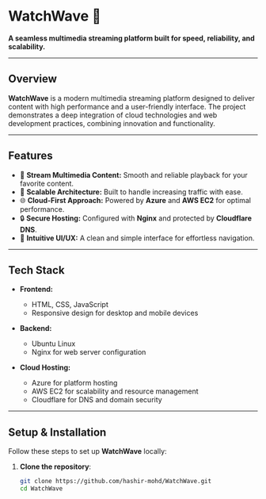 # **WatchWave** 🌊  
**A seamless multimedia streaming platform built for speed, reliability, and scalability.**  

---

## **Overview**  
**WatchWave** is a modern multimedia streaming platform designed to deliver content with high performance and a user-friendly interface. The project demonstrates a deep integration of cloud technologies and web development practices, combining innovation and functionality.  

---

## **Features**  
- 🎥 **Stream Multimedia Content:** Smooth and reliable playback for your favorite content.  
- 🚀 **Scalable Architecture:** Built to handle increasing traffic with ease.  
- 🌐 **Cloud-First Approach:** Powered by **Azure** and **AWS EC2** for optimal performance.  
- 🔒 **Secure Hosting:** Configured with **Nginx** and protected by **Cloudflare DNS**.  
- 🎨 **Intuitive UI/UX:** A clean and simple interface for effortless navigation.  

---

## **Tech Stack**  
- **Frontend:**  
  - HTML, CSS, JavaScript  
  - Responsive design for desktop and mobile devices  

- **Backend:**  
  - Ubuntu Linux  
  - Nginx for web server configuration  

- **Cloud Hosting:**  
  - Azure for platform hosting  
  - AWS EC2 for scalability and resource management  
  - Cloudflare for DNS and domain security  

---

## **Setup & Installation**  
Follow these steps to set up **WatchWave** locally:  

1. **Clone the repository**:  
   ```bash  
   git clone https://github.com/hashir-mohd/WatchWave.git  
   cd WatchWave  
